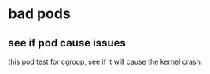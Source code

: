 # bad pods

## see if pod cause issues

this pod test for cgroup, see if it will cause the kernel crash.
